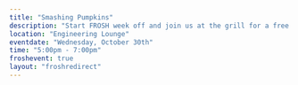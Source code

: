 ```yaml
---
title: "Smashing Pumpkins"
description: "Start FROSH week off and join us at the grill for a free pancake breakfast at Tonken Plaza (courtyard in front of the Engineering Building)! Pancakes and syrup will be provided! While supplies last."
location: "Engineering Lounge"
eventdate: "Wednesday, October 30th"
time: "5:00pm - 7:00pm"
froshevent: true
layout: "froshredirect"
---
```

